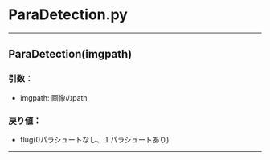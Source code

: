 # ParaDetection.py
---
## ParaDetection(imgpath)
### 引数：  
 - imgpath: 画像のpath  
### 戻り値：  
 - flug(0パラシュートなし、１パラシュートあり)   
--- 
